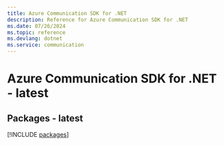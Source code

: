 ```yaml
---
title: Azure Communication SDK for .NET
description: Reference for Azure Communication SDK for .NET
ms.date: 07/26/2024
ms.topic: reference
ms.devlang: dotnet
ms.service: communication
---
```

# Azure Communication SDK for .NET - latest
## Packages - latest
[!INCLUDE [packages](communication-index.md)]